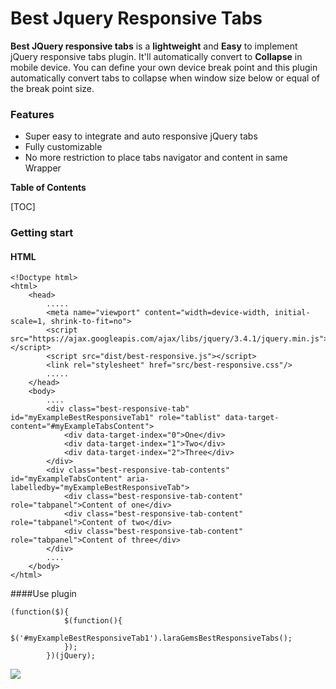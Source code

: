 # Best Jquery Responsive Tabs
**Best JQuery responsive tabs** is a **lightweight** and **Easy** to implement jQuery responsive tabs plugin. It'll automatically convert to **Collapse** in mobile device. You can define your own device break point and this plugin automatically convert tabs to collapse when window size below or equal of the break point size.

### Features

- Super easy to integrate and auto responsive jQuery tabs
- Fully customizable
- No more restriction to place tabs navigator and content in same Wrapper

**Table of Contents**

[TOC]

### Getting start
#### HTML
```
<!Doctype html>
<html>
	<head>
		.....
		<meta name="viewport" content="width=device-width, initial-scale=1, shrink-to-fit=no">
		<script src="https://ajax.googleapis.com/ajax/libs/jquery/3.4.1/jquery.min.js"></script>
		<script src="dist/best-responsive.js"></script>
		<link rel="stylesheet" href="src/best-responsive.css"/>
		.....
	</head>
	<body>
		....
		<div class="best-responsive-tab" id="myExampleBestResponsiveTab1" role="tablist" data-target-content="#myExampleTabsContent">
            <div data-target-index="0">One</div>
            <div data-target-index="1">Two</div>
            <div data-target-index="2">Three</div>
        </div>
        <div class="best-responsive-tab-contents" id="myExampleTabsContent" aria-labelledby="myExampleBestResponsiveTab">
            <div class="best-responsive-tab-content" role="tabpanel">Content of one</div>
            <div class="best-responsive-tab-content" role="tabpanel">Content of two</div>
            <div class="best-responsive-tab-content" role="tabpanel">Content of three</div>
        </div>
		....
	</body>
</html>
```
####Use plugin
```
(function($){
            $(function(){
                	$('#myExampleBestResponsiveTab1').laraGemsBestResponsiveTabs();
            });
        })(jQuery);
```
![](https://repository-images.githubusercontent.com/226507502/92268c80-191c-11ea-8154-6ed683b710cb)
